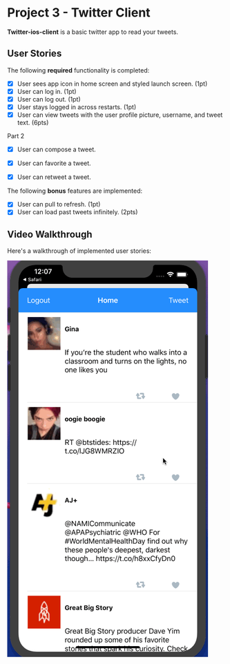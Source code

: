 # Project 3 - Twitter Client

**Twitter-ios-client** is a basic twitter app to read your tweets.


## User Stories

The following **required** functionality is completed:

- [x] User sees app icon in home screen and styled launch screen. (1pt)
- [x] User can log in. (1pt)
- [x] User can log out. (1pt)
- [x] User stays logged in across restarts. (1pt)
- [x] User can view tweets with the user profile picture, username, and tweet text. (6pts)

Part 2
-[x] User can compose a tweet.
-[x] User can favorite a tweet.
-[x] User can retweet a tweet.



The following **bonus** features are implemented:

- [x] User can pull to refresh. (1pt)
- [x] User can load past tweets infinitely. (2pts)

## Video Walkthrough

Here's a walkthrough of implemented user stories:

<img src='gifs/twitter2.gif' title='Video Walkthrough' width='' alt='Video Walkthrough' />
